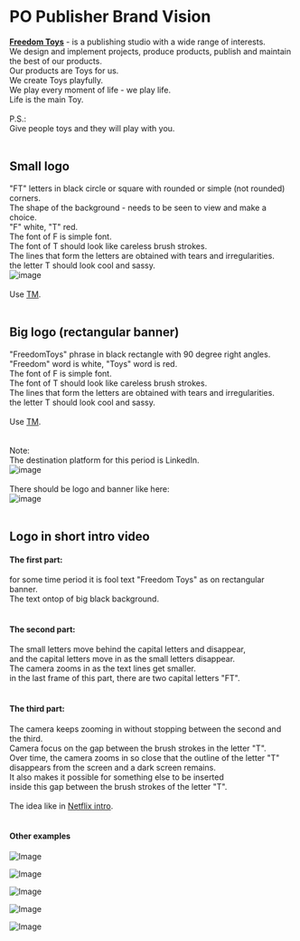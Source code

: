 # PO Publisher Brand Vision
[**Freedom Toys**](https://www.linkedin.com/company/freedom-toys/) - is a publishing studio with a wide range of interests.<br>
We design and implement projects, produce products, publish and maintain the best of our products.<br>
Our products are Toys for us.<br>
We create Toys playfully.<br>
We play every moment of life - we play life.<br>
Life is the main Toy.<br>
<br>
P.S.:<br>
Give people toys and they will play with you.<br>
<br>
## Small logo
"FT" letters in black circle or square with rounded or simple (not rounded) corners.<br>
The shape of the background - needs to be seen to view and make a choice.<br>
"F" white, "T" red.<br>
The font of F is simple font.<br>
The font of T should look like careless brush strokes.<br>
The lines that form the letters are obtained with tears and irregularities.<br>
the letter T should look cool and sassy.<br>
![image](https://user-images.githubusercontent.com/45210795/202176620-38ba4f20-c6ac-4e24-881d-890524a9a2bd.png)<br>
<br>
Use [TM](https://en.wikipedia.org/wiki/Trademark_symbol).<br>
<br>
## Big logo (rectangular banner)
"FreedomToys" phrase in black rectangle with 90 degree right angles.<br>
"Freedom" word is white, "Toys" word is red.<br>
The font of F is simple font.<br>
The font of T should look like careless brush strokes.<br>
The lines that form the letters are obtained with tears and irregularities.<br>
the letter T should look cool and sassy.<br>
<br>
Use [TM](https://en.wikipedia.org/wiki/Trademark_symbol).<br>
<br>
<br>
Note:<br>
The destination platform for this period is LinkedIn.<br>
![image](https://user-images.githubusercontent.com/45210795/202175659-f40f7972-7303-4ea6-95ce-3ba0311be6b8.png)<br>
<br>
There should be logo and banner like here:<br>
![image](https://user-images.githubusercontent.com/45210795/202175984-611bf4fd-c2f8-48fe-ba71-055200071b9d.png)<br>
<br>
## Logo in short intro video
#### The first part:
for some time period it is fool text "Freedom Toys" as on rectangular banner.<br>
The text ontop of big black background.<br>
<br>
#### The second part:
The small letters move behind the capital letters and disappear,<br>
and the capital letters move in as the small letters disappear.<br>
The camera zooms in as the text lines get smaller.<br>
in the last frame of this part, there are two capital letters "FT".<br>
<br>
#### The third part:
The camera keeps zooming in without stopping between the second and the third.<br>
Camera focus on the gap between the brush strokes in the letter "T".<br>
Over time, the camera zooms in so close that the outline of the letter "T"<br>
disappears from the screen and a dark screen remains.<br>
It also makes it possible for something else to be inserted<br>
inside this gap between the brush strokes of the letter "T".<br>
<br>
The idea like in [Netflix intro](https://youtu.be/GV3HUDMQ-F8).<br>
<br>

#### Other examples

![Image](https://user-images.githubusercontent.com/45210795/221173189-16d8523b-3b2d-4e67-8917-81428ae6a107.png)



![Image](https://user-images.githubusercontent.com/45210795/221173212-a27a95eb-c76e-4216-b091-b40469803ebd.png)





![Image](https://user-images.githubusercontent.com/45210795/221178017-43850e67-36d9-482d-bc07-d05b1a835fba.png)






![Image](https://user-images.githubusercontent.com/45210795/221178038-13bf5930-9507-40d6-9e01-c079b974da3f.png)






![Image](https://user-images.githubusercontent.com/45210795/221178068-5b0013a8-bf78-462c-ab13-731b71ccd05b.png)
